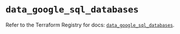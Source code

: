 # `data_google_sql_databases`

Refer to the Terraform Registry for docs: [`data_google_sql_databases`](https://registry.terraform.io/providers/hashicorp/google/5.27.0/docs/data-sources/sql_databases).
